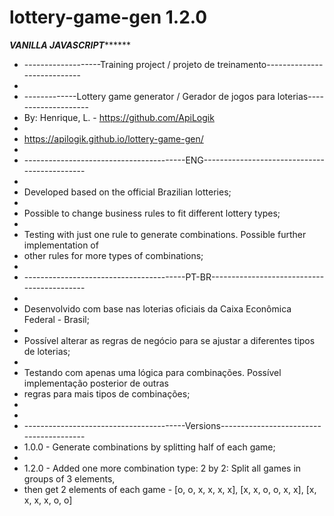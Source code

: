 # lottery-game-gen 1.2.0
*************************************VANILLA JAVASCRIPT*******************************************
* -------------------Training project / projeto de treinamento----------------------------
*
* -------------Lottery game generator / Gerador de jogos para loterias--------------------
* By: Henrique, L. - https://github.com/ApiLogik
* 
* https://apilogik.github.io/lottery-game-gen/
*
* ----------------------------------------ENG---------------------------------------------
*
* Developed based on the official Brazilian lotteries;
*
* Possible to change business rules to fit different lottery types;
*
* Testing with just one rule to generate combinations. Possible further implementation of 
* other rules for more types of combinations;
* 
* ----------------------------------------PT-BR-------------------------------------------
* 
* Desenvolvido com base nas loterias oficiais da Caixa Econômica Federal - Brasil;
*
* Possível alterar as regras de negócio para se ajustar a diferentes tipos de loterias;
*
* Testando com apenas uma lógica para combinações. Possível implementação posterior de outras
* regras para mais tipos de combinações;
*
*
* ----------------------------------------Versions----------------------------------------
* 1.0.0 - Generate combinations by splitting half of each game;
*
* 1.2.0 - Added one more combination type: 2 by 2: Split all games in groups of 3 elements,
* then get 2 elements of each game - [o, o, x, x, x, x], [x, x, o, o, x, x], [x, x, x, x, o, o]
